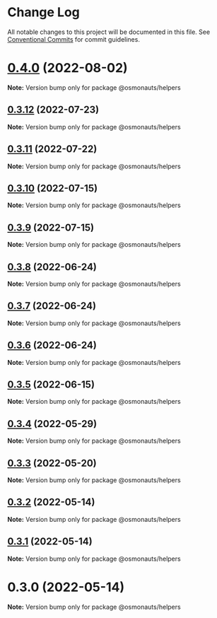 # Change Log

All notable changes to this project will be documented in this file.
See [Conventional Commits](https://conventionalcommits.org) for commit guidelines.

# [0.4.0](https://github.com/osmosis-labs/telescope/compare/@osmonauts/helpers@0.3.12...@osmonauts/helpers@0.4.0) (2022-08-02)

**Note:** Version bump only for package @osmonauts/helpers





## [0.3.12](https://github.com/osmosis-labs/telescope/compare/@osmonauts/helpers@0.3.11...@osmonauts/helpers@0.3.12) (2022-07-23)

**Note:** Version bump only for package @osmonauts/helpers





## [0.3.11](https://github.com/osmosis-labs/telescope/compare/@osmonauts/helpers@0.3.10...@osmonauts/helpers@0.3.11) (2022-07-22)

**Note:** Version bump only for package @osmonauts/helpers





## [0.3.10](https://github.com/osmosis-labs/telescope/compare/@osmonauts/helpers@0.3.9...@osmonauts/helpers@0.3.10) (2022-07-15)

**Note:** Version bump only for package @osmonauts/helpers





## [0.3.9](https://github.com/osmosis-labs/telescope/compare/@osmonauts/helpers@0.3.8...@osmonauts/helpers@0.3.9) (2022-07-15)

**Note:** Version bump only for package @osmonauts/helpers





## [0.3.8](https://github.com/osmosis-labs/telescope/compare/@osmonauts/helpers@0.3.7...@osmonauts/helpers@0.3.8) (2022-06-24)

**Note:** Version bump only for package @osmonauts/helpers





## [0.3.7](https://github.com/osmosis-labs/telescope/compare/@osmonauts/helpers@0.3.6...@osmonauts/helpers@0.3.7) (2022-06-24)

**Note:** Version bump only for package @osmonauts/helpers





## [0.3.6](https://github.com/osmosis-labs/telescope/compare/@osmonauts/helpers@0.3.5...@osmonauts/helpers@0.3.6) (2022-06-24)

**Note:** Version bump only for package @osmonauts/helpers





## [0.3.5](https://github.com/osmosis-labs/telescope/compare/@osmonauts/helpers@0.3.4...@osmonauts/helpers@0.3.5) (2022-06-15)

**Note:** Version bump only for package @osmonauts/helpers





## [0.3.4](https://github.com/osmosis-labs/telescope/compare/@osmonauts/helpers@0.3.3...@osmonauts/helpers@0.3.4) (2022-05-29)

**Note:** Version bump only for package @osmonauts/helpers





## [0.3.3](https://github.com/osmosis-labs/telescope/compare/@osmonauts/helpers@0.3.2...@osmonauts/helpers@0.3.3) (2022-05-20)

**Note:** Version bump only for package @osmonauts/helpers





## [0.3.2](https://github.com/osmosis-labs/telescope/compare/@osmonauts/helpers@0.3.1...@osmonauts/helpers@0.3.2) (2022-05-14)

**Note:** Version bump only for package @osmonauts/helpers





## [0.3.1](https://github.com/osmosis-labs/telescope/compare/@osmonauts/helpers@0.3.0...@osmonauts/helpers@0.3.1) (2022-05-14)

**Note:** Version bump only for package @osmonauts/helpers





# 0.3.0 (2022-05-14)

**Note:** Version bump only for package @osmonauts/helpers

